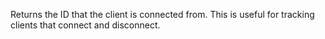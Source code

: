 Returns the ID that the client is connected from. This is useful for tracking clients that connect and disconnect.

